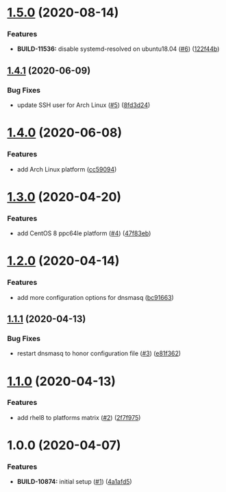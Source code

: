 # [1.5.0](https://github.com/mongodb-ansible-roles/ansible-role-dnsmasq/compare/v1.4.1...v1.5.0) (2020-08-14)


### Features

* **BUILD-11536:** disable systemd-resolved on ubuntu18.04 ([#6](https://github.com/mongodb-ansible-roles/ansible-role-dnsmasq/issues/6)) ([122f44b](https://github.com/mongodb-ansible-roles/ansible-role-dnsmasq/commit/122f44be3b82b57cc5ce3727fae923c605ab3467))

## [1.4.1](https://github.com/mongodb-ansible-roles/ansible-role-dnsmasq/compare/v1.4.0...v1.4.1) (2020-06-09)


### Bug Fixes

* update SSH user for Arch Linux ([#5](https://github.com/mongodb-ansible-roles/ansible-role-dnsmasq/issues/5)) ([8fd3d24](https://github.com/mongodb-ansible-roles/ansible-role-dnsmasq/commit/8fd3d242401dd4e11acf528ffe96939ca4a12f13))

# [1.4.0](https://github.com/mongodb-ansible-roles/ansible-role-dnsmasq/compare/v1.3.0...v1.4.0) (2020-06-08)


### Features

* add Arch Linux platform ([cc59094](https://github.com/mongodb-ansible-roles/ansible-role-dnsmasq/commit/cc59094dfe23cb3e9d5d6f91153058f6dd341c0e))

# [1.3.0](https://github.com/mongodb-ansible-roles/ansible-role-dnsmasq/compare/v1.2.0...v1.3.0) (2020-04-20)


### Features

* add CentOS 8 ppc64le platform ([#4](https://github.com/mongodb-ansible-roles/ansible-role-dnsmasq/issues/4)) ([47f83eb](https://github.com/mongodb-ansible-roles/ansible-role-dnsmasq/commit/47f83eb213818025ed42270018370119e2a1117a))

# [1.2.0](https://github.com/mongodb-ansible-roles/ansible-role-dnsmasq/compare/v1.1.1...v1.2.0) (2020-04-14)


### Features

* add more configuration options for dnsmasq ([bc91663](https://github.com/mongodb-ansible-roles/ansible-role-dnsmasq/commit/bc916634d190620ef366183c01c04a8666d3f164))

## [1.1.1](https://github.com/mongodb-ansible-roles/ansible-role-dnsmasq/compare/v1.1.0...v1.1.1) (2020-04-13)


### Bug Fixes

* restart dnsmasq to honor configuration file ([#3](https://github.com/mongodb-ansible-roles/ansible-role-dnsmasq/issues/3)) ([e81f362](https://github.com/mongodb-ansible-roles/ansible-role-dnsmasq/commit/e81f362c257d5ad8e492ad1546ee7cf19747eaed))

# [1.1.0](https://github.com/mongodb-ansible-roles/ansible-role-dnsmasq/compare/v1.0.0...v1.1.0) (2020-04-13)


### Features

* add rhel8 to platforms matrix ([#2](https://github.com/mongodb-ansible-roles/ansible-role-dnsmasq/issues/2)) ([2f7f975](https://github.com/mongodb-ansible-roles/ansible-role-dnsmasq/commit/2f7f975d26177e8128dcd210d48ce2d9f0421789))

# 1.0.0 (2020-04-07)


### Features

* **BUILD-10874:** initial setup ([#1](https://github.com/mongodb-ansible-roles/ansible-role-dnsmasq/issues/1)) ([4a1afd5](https://github.com/mongodb-ansible-roles/ansible-role-dnsmasq/commit/4a1afd5bb9dadba3e69d243f81e80b2183b30a47))
